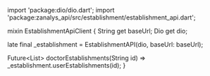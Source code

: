 import 'package:dio/dio.dart';
import 'package:zanalys_api/src/establishment/establishment_api.dart';

mixin EstablishmentApiClient {
  String get baseUrl;
  Dio get dio;
  
  late final _establishment = EstablishmentAPI(dio, baseUrl: baseUrl);

Future<List<Establishment>> doctorEstablishments(String id) =>
      _establishment.userEstablishments(id);
}